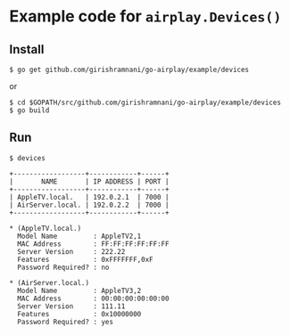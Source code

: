 # Example code for `airplay.Devices()`

## Install

    $ go get github.com/girishramnani/go-airplay/example/devices

or

    $ cd $GOPATH/src/github.com/girishramnani/go-airplay/example/devices
    $ go build

## Run

    $ devices

```
+------------------+------------+------+
|       NAME       | IP ADDRESS | PORT |
+------------------+------------+------+
| AppleTV.local.   | 192.0.2.1  | 7000 |
| AirServer.local. | 192.0.2.2  | 7000 |
+------------------+------------+------+

* (AppleTV.local.)
  Model Name         : AppleTV2,1
  MAC Address        : FF:FF:FF:FF:FF:FF
  Server Version     : 222.22
  Features           : 0xFFFFFFF,0xF
  Password Required? : no

* (AirServer.local.)
  Model Name         : AppleTV3,2
  MAC Address        : 00:00:00:00:00:00
  Server Version     : 111.11
  Features           : 0x10000000
  Password Required? : yes
```
